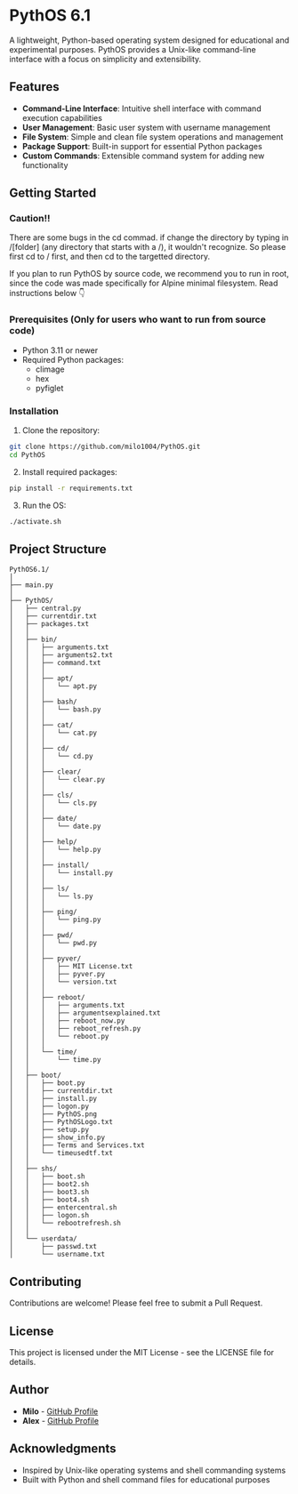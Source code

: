 # PythOS 6.1

A lightweight, Python-based operating system designed for educational and experimental purposes. PythOS provides a Unix-like command-line interface with a focus on simplicity and extensibility.

## Features

- **Command-Line Interface**: Intuitive shell interface with command execution capabilities
- **User Management**: Basic user system with username management
- **File System**: Simple and clean file system operations and management
- **Package Support**: Built-in support for essential Python packages
- **Custom Commands**: Extensible command system for adding new functionality

## Getting Started

### Caution!!
  There are some bugs in the cd commad. if change the directory by typing in /[folder] (any directory that starts with a /), it wouldn't recognize. So please first cd to / first, and then cd to the targetted directory.
  
  If you plan to run PythOS by source code, we recommend you to run in root, since the code was made specifically for Alpine minimal filesystem.
  Read instructions below 👇 

### Prerequisites (Only for users who want to run from source code)

- Python 3.11 or newer
- Required Python packages:
  - climage
  - hex
  - pyfiglet

### Installation

1. Clone the repository:
```bash
git clone https://github.com/milo1004/PythOS.git
cd PythOS
```

2. Install required packages:
```bash
pip install -r requirements.txt
```

3. Run the OS:
```bash
./activate.sh
```

## Project Structure
```
PythOS6.1/
│
├── main.py
│
├── PythOS/
│   ├── central.py
│   ├── currentdir.txt
│   ├── packages.txt
│   │
│   ├── bin/
│   │   ├── arguments.txt
│   │   ├── arguments2.txt
│   │   ├── command.txt
│   │   │
│   │   ├── apt/
│   │   │   └── apt.py
│   │   │
│   │   ├── bash/
│   │   │   └── bash.py
│   │   │
│   │   ├── cat/
│   │   │   └── cat.py
│   │   │
│   │   ├── cd/
│   │   │   └── cd.py
│   │   │
│   │   ├── clear/
│   │   │   └── clear.py
│   │   │
│   │   ├── cls/
│   │   │   └── cls.py
│   │   │
│   │   ├── date/
│   │   │   └── date.py
│   │   │
│   │   ├── help/
│   │   │   └── help.py
│   │   │
│   │   ├── install/
│   │   │   └── install.py
│   │   │
│   │   ├── ls/
│   │   │   └── ls.py
│   │   │
│   │   ├── ping/
│   │   │   └── ping.py
│   │   │
│   │   ├── pwd/
│   │   │   └── pwd.py
│   │   │
│   │   ├── pyver/
│   │   │   ├── MIT License.txt
│   │   │   ├── pyver.py
│   │   │   └── version.txt
│   │   │
│   │   ├── reboot/
│   │   │   ├── arguments.txt
│   │   │   ├── argumentsexplained.txt
│   │   │   ├── reboot_now.py
│   │   │   ├── reboot_refresh.py
│   │   │   └── reboot.py
│   │   │
│   │   └── time/
│   │       └── time.py
│   │
│   ├── boot/
│   │   ├── boot.py
│   │   ├── currentdir.txt
│   │   ├── install.py
│   │   ├── logon.py
│   │   ├── PythOS.png
│   │   ├── PythOSLogo.txt
│   │   ├── setup.py
│   │   ├── show_info.py
│   │   ├── Terms and Services.txt
│   │   └── timeusedtf.txt
│   │
│   ├── shs/
│   │   ├── boot.sh
│   │   ├── boot2.sh
│   │   ├── boot3.sh
│   │   ├── boot4.sh
│   │   ├── entercentral.sh
│   │   ├── logon.sh
│   │   └── rebootrefresh.sh
│   │
│   └── userdata/
│       ├── passwd.txt
│       └── username.txt
```



## Contributing

Contributions are welcome! Please feel free to submit a Pull Request.

## License

This project is licensed under the MIT License - see the LICENSE file for details.

## Author

- **Milo** - [GitHub Profile](https:/github.com/milo1004)
- **Alex** - [GitHub Profile](https://github.com/alexlam0206)

## Acknowledgments

- Inspired by Unix-like operating systems and shell commanding systems
- Built with Python and shell command files for educational purposes

